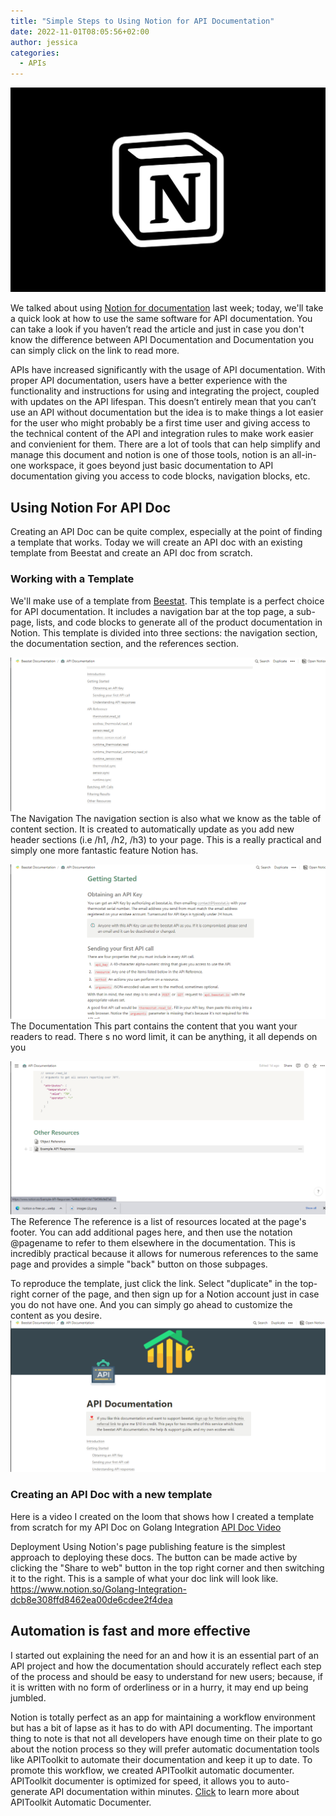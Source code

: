 ```yaml
---
title: "Simple Steps to Using Notion for API Documentation"
date: 2022-11-01T08:05:56+02:00
author: jessica
categories: 
  - APIs
---
```


![Notion logo](Notion-a-free-productivity-app.webp)

We talked about using [Notion for documentation](../using-notion-for-API-documentation/index.md) last week; today, we'll take a quick look at how to use the same software for API documentation. You can take a look if you haven’t read the article and just in case you don't know the difference between API Documentation and Documentation you can simply click on the link to read more.

APIs have increased significantly with the usage of API documentation. With proper API documentation, users have a better experience with the functionality and instructions for using and integrating the project, coupled with updates on the API lifespan. This doesn’t entirely mean that you can’t use an API without documentation but the idea is to make things a lot easier for the user who might probably be a first time user and giving access to the technical content of the API and integration rules to make work easier and convienient for them. There are a lot of tools that can help simplify and manage this document and notion is one of those tools, notion is an all-in-one workspace, it goes beyond just basic documentation to API documentation giving you access to code blocks, navigation blocks, etc.

## Using Notion For API Doc
Creating an API Doc can be quite complex, especially at the point of finding a template that works. Today we will create an API doc with an existing template from Beestat and create an API doc from scratch.

### Working with a Template
We'll make use of a template from [Beestat](https://www.notion.so/API-Documentation-e4a7746e6a3f45dbb58ea6b45b8f9744). This template is a perfect choice for API documentation. It includes a navigation bar at the top page, a sub-page, lists, and code blocks to generate all of the product documentation in Notion. This template is divided into three sections: the navigation section, the documentation section, and the references section.

![Navigation bar](./Navigation-tableofcontent.png)
The Navigation
The navigation section is also what we know as the table of content section. It is created to automatically update as you add new header sections (i.e /h1, /h2, /h3) to your page. This is a really practical and simply one more fantastic feature Notion has.

![Documentation](./content.png)
The Documentation
This part contains the content that you want your readers to read. There s no word limit, it can be anything, it all depends on you

![Reference](./Resources.png)
The Reference
The reference is a list of resources located at the page's footer. You can add additional pages here, and then use the notation @pagename to refer to them elsewhere in the documentation. This is incredibly practical because it allows for numerous references to the same page and provides a simple "back" button on those subpages.

To reproduce the template, just click the link. Select "duplicate" in the top-right corner of the page, and then sign up for a Notion account just in case you do not have one. And you can simply go ahead to customize the content as you desire.
![Beestat](./beestat-duplicate.png)

### Creating an API Doc with a new template
Here is a video I created on the loom that shows how I created a template from scratch for my API Doc on Golang Integration
[API Doc Video](5a3a5a93766c4270a0117f60d54aa8df.mp4)

Deployment 
Using Notion's page publishing feature is the simplest approach to deploying these docs.
The button can be made active by clicking the "Share to web" button in the top right corner and then switching it to the right. This is a sample of what your doc link will look like.
https://www.notion.so/Golang-Integration-dcb8e308ffd8462ea00de6cdee2f4dea

## Automation is fast and more effective 
I started out explaining the need for an and how it is an essential part of an API project and how the documentation should accurately reflect each step of the process and should be easy to understand for new users; because, if it is written with no form of orderliness or in a hurry, it may end up being jumbled.

Notion is totally perfect as an app for maintaining a workflow environment but has a bit of lapse as it has to do with API documenting. The important thing to note is that not all developers have enough time on their plate to go about the notion process so they will prefer automatic documentation tools like APIToolkit to automate their documentation and keep it up to date. To promote this workflow, we created APIToolkit automatic documenter. APIToolkit documenter is optimized for speed, it allows you to auto-generate API documentation within minutes. [Click](../updates-october-2022) to learn more about APIToolkit Automatic Documenter.
